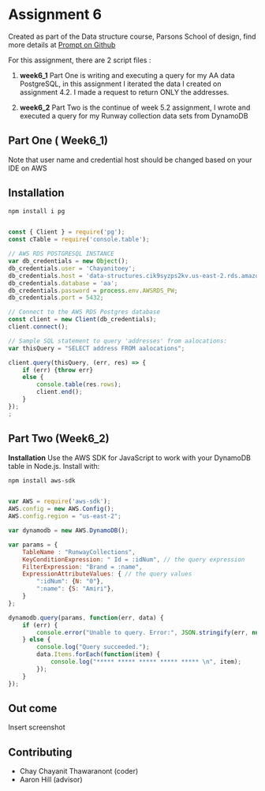 # Assignment 6

Created as part of the Data structure course, Parsons School of design, find more details at [Prompt on Github](https://github.com/visualizedata/data-structures/tree/master/weekly_assignment_06)

For this assignment, there are 2 script files : 

1. **week6_1** Part One is writing and executing a query for my AA data PostgreSQL, in this assignment I iterated the data I created on assignment 4.2. I made a request to return ONLY the addresses. 

2. **week6_2** Part Two is the continue of week 5.2 assignment, I wrote and executed a query for my Runway collection data sets from DynamoDB



##  Part One ( Week6_1) 
Note that user name and credential host should be changed based on your IDE on AWS 


## Installation

```bash
npm install i pg
```


```javascript

const { Client } = require('pg');
const cTable = require('console.table');

// AWS RDS POSTGRESQL INSTANCE
var db_credentials = new Object();
db_credentials.user = 'Chayanitoey';
db_credentials.host = 'data-structures.cik9syzps2kv.us-east-2.rds.amazonaws.com';
db_credentials.database = 'aa';
db_credentials.password = process.env.AWSRDS_PW;
db_credentials.port = 5432;

// Connect to the AWS RDS Postgres database
const client = new Client(db_credentials);
client.connect();

// Sample SQL statement to query 'addresses' from aalocations: 
var thisQuery = "SELECT address FROM aalocations";

client.query(thisQuery, (err, res) => {
    if (err) {throw err}
    else {
        console.table(res.rows);
        client.end();
    }
});
;

```



## Part Two (Week6_2) 


**Installation**
Use the AWS SDK for JavaScript to work with your DynamoDB table in Node.js. Install with:

```bash
npm install aws-sdk
```


```javascript

var AWS = require('aws-sdk');
AWS.config = new AWS.Config();
AWS.config.region = "us-east-2";

var dynamodb = new AWS.DynamoDB();

var params = {
    TableName : "RunwayCollections",
    KeyConditionExpression: " Id = :idNum", // the query expression
    FilterExpression: "Brand = :name",
    ExpressionAttributeValues: { // the query values
        ":idNum": {N: "0"},
        ":name": {S: "Amiri"},
    }
};

dynamodb.query(params, function(err, data) {
    if (err) {
        console.error("Unable to query. Error:", JSON.stringify(err, null, 2));
    } else {
        console.log("Query succeeded.");
        data.Items.forEach(function(item) {
            console.log("***** ***** ***** ***** ***** \n", item);
        });
    }
});


```


## Out come

Insert screenshot 




## Contributing
- Chay Chayanit Thawaranont (coder) 
- Aaron Hill (advisor)



